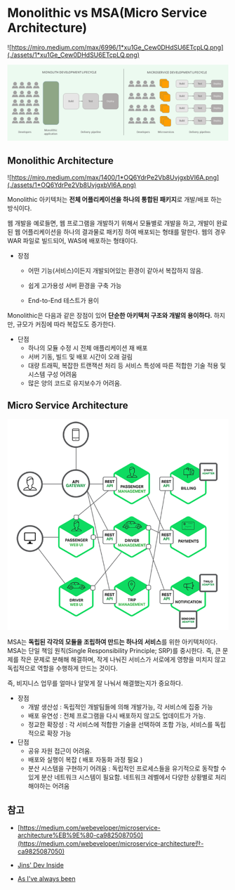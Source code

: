# Monolithic vs MSA(Micro Service Architecture)


![https://miro.medium.com/max/6996/1*xu1Ge_Cew0DHdSU6ETcpLQ.png](./assets/1*xu1Ge_Cew0DHdSU6ETcpLQ.png)

![](./assets/5645178-microservices-development-lifecycle-1.png)



## Monolithic Architecture

![https://miro.medium.com/max/1400/1*OQ6YdrPe2Vb8UvjgxbVI6A.png](./assets/1*OQ6YdrPe2Vb8UvjgxbVI6A.png)

Monolithic 아키텍처는 **전체 어플리케이션을 하나의 통합된 패키지**로 개발/배포 하는 방식이다.

웹 개발을 예로들면, 웹 프로그램을 개발하기 위해서 모듈별로 개발을 하고, 개발이 완료된 웹 어플리케이션을 하나의 결과물로 패키징 하여 배포되는 형태를 말한다. 웹의 경우 WAR 파일로 빌드되어, WAS에 배포하는 형태이다.



- 장점

  - 어떤 기능(서비스)이든지 개발되어있는 환경이 같아서 복잡하지 않음.

  - 쉽게 고가용성 서버 환경을 구축 가능

  - End-to-End 테스트가 용이

Monolithic은 다음과 같은 장점이 있어 **단순한 아키텍처 구조와 개발의 용이하다.** 하지만, 규모가 커짐에 따라 복잡도도 증가한다.

- 단점
  - 하나의 모듈 수정 시 전체 애플리케이션 재 배포
  - 서버 기동, 빌드 및 배포 시간이 오래 걸림
  - 대량 트래픽, 복잡한 트랜잭션 처리 등 서비스 특성에 따른 적합한 기술 적용 및 시스템 구성 어려움
  - 많은 양의 코드로 유지보수가 어려움.

## Micro Service Architecture

![](./assets/1*r3qD5OBLgaizuiCImUJxYQ.png)

MSA는 **독립된 각각의 모듈을 조립하여 만드는 하나의 서비스**를 위한 아키텍처이다. MSA는 단일 책임 원칙(Single Responsibility Principle; SRP)를 중시한다. 즉, 큰 문제를 작은 문제로 분해해 해결하며, 작게 나눠진 서비스가 서로에게 영향을 미치지 않고 독립적으로 역할을 수행하게 만드는 것이다.

즉, 비지니스 업무를 얼마나 알맞게 잘 나눠서 해결했는지가 중요하다.

- 장점
  - 개발 생산성 : 독립적인 개발팀들에 의해 개발가능, 각 서비스에 집중 가능
  - 배포 유연성 : 전체 프로그램을 다시 배포하지 않고도 업데이트가 가능.
  - 정교한 확장성 : 각 서비스에 적합한 기술을 선택하여 조합 가능, 서비스를 독립적으로 확장 가능
- 단점
  - 공유 자원 접근이 어려움. 
  - 배포와 실행이 복잡 ( 배포 자동화 과정 필요 )
  - 분산 시스템을 구현하기 어려움 : 독립적인 프로세스들을 유기적으로 동작할 수 있게 분산 네트워크 시스템이 필요함. 네트워크 레벨에서 다양한 상황별로 처리해야하는 어려움

## 참고

- [https://medium.com/webeveloper/microservice-architecture%EB%9E%80-ca9825087050](https://medium.com/webeveloper/microservice-architecture란-ca9825087050)

- [Jins' Dev Inside](https://jins-dev.tistory.com/entry/MicroService란-마이크로-서비스-아키텍처에-대하여?category=760149)
- [As I've always been](https://neos518.tistory.com/100 )


